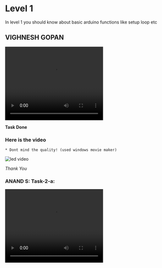 
# Level 1

In level 1 you should know about basic arduino functions like setup loop etc 
## VIGHNESH GOPAN

<video width="320" height="240" controls>
  <source src="https://cdn.loom.com/sessions/thumbnails/6b507414e148412e9c109df5dfa3d684-00001.mp4" type="video/mp4">
</video>

**Task Done**
### Here is the video 
    * Dont mind the quality! (used windows movie maker)


![led video](https://user-images.githubusercontent.com/79564956/188667672-d2c8e0d3-1a71-4023-9c83-f576e0f12366.gif)



*Thank You*

### ANAND S: Task-2-a:


<video width="320" height="240" controls>
  <source src="https://user-images.githubusercontent.com/95957257/188688862-e90df232-c6fd-4146-aaea-3fef4f48e3ad.mp4" type="video/mp4">
</video>



